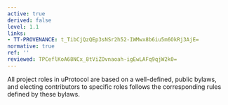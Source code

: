 ```yaml
---
active: true
derived: false
level: 1.1
links:
- TT-PROVENANCE: t_TibCjQzQEp3sNSr2h52-IWMwx8b6iu5m6OkRj3AjE=
normative: true
ref: ''
reviewed: TPCeflKoA68NCx_8tViZOvnaoah-igEwLAFq9qjW2k0=
---
```


All project roles in uProtocol are based on a well-defined, public bylaws, and electing contributors to specific roles follows the corresponding rules defined by these bylaws.
